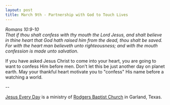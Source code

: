 ```yaml
---
layout: post
title: March 9th - Partnership with God to Touch Lives
---
```


_Romans 10:9-10  
That if thou shalt confess with thy mouth the Lord Jesus, and shalt
believe in thine heart that God hath raised him from the dead, thou
shalt be saved. For with the heart man believeth unto righteousness;
and with the mouth confession is made unto salvation._

If you have asked Jesus Christ to come into your heart, you are
going to want to confess Him before men. Don't let this be just
another day on planet earth. May your thankful heart motivate you to
"confess" His name before a watching a world.

 --

<a href=http://jesuseveryday.net>Jesus Every Day</a> is a ministry of <a href=http://rodgersbaptist.net>Rodgers Baptist Church</a> in Garland, Texas.
